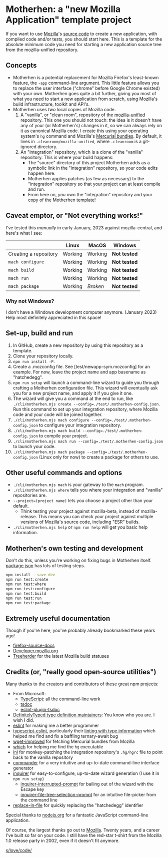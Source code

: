 # Motherhen: a "new Mozilla Application" template project

If you want to use [Mozilla](https://www.mozilla.org)'s [source code](https://searchfox.org) to create a new application, with compiled code and/or tests, you should start here.  This is a template for the absolute minimum code you need for starting a new application source tree from the mozilla-unified repository.

## Concepts

- Motherhen is a potential replacement for Mozilla Firefox's least-known feature, the `-app` command-line argument.  This little feature allows you to replace the user interface ("chrome" before Google Chrome existed) with your own.  Motherhen goes quite a bit further, giving you most of what you need to start a new application from scratch, using Mozilla's build infrastructure, toolkit and API's.
- Motherhen uses _two_ local copies of Mozilla code.  
    1. A "vanilla", or "clean room", repository of the [mozilla-unified](https://hg.mozilla.org/mozilla-unified/) repository.  This one you should not touch:  the idea is it doesn't have any of your (or Motherhen's) changes in it, so we can always rely on it as canonical Mozilla code.  I create this using your operating system's `hg` command and Mozilla's [Mercurial bundles](https://firefox-source-docs.mozilla.org/contributing/vcs/mercurial_bundles.html).  By default, it lives in `.cleanroom/mozilla-unified`, where `.cleanroom` is a git-ignored directory.
    2. An "integration" repository, which is a clone of the "vanilla" repository.  This is where your build happens:
        - The "source" directory of this project Motherhen adds as a symbolic link in the "integration" repository, so your code edits happen here.
        - Motherhen applies patches (as few as necessary) to the "integration" repository so that your project can at least compile and run.
        - From here on, _you_ own the "integration" repository and your copy of the Motherhen template!

## Caveat emptor, or "Not everything works!"

I've tested this _manually_ in early January, 2023 against mozilla-central, and here's what I see:

| | Linux | MacOS | Windows |
|-|-------|-------|---------|
| Creating a repository | Working | Working | __Not tested__ |
| `mach configure` | Working | Working | __Not tested__ |
| `mach build` | Working | Working | __Not tested__ |
| `mach run` | Working | Working | __Not tested__ |
| `mach package` | Working | _Broken_ | __Not tested__ |

### Why not Windows?

I don't have a Windows development computer anymore.  (January 2023)  Help most definitely appreciated in this space!

## Set-up, build and run

1. In GitHub, create a new repository by using this repository as a template.
2. Clone your repository locally.
3. `npm run install -P`.
4. Create a .mozconfig file.  See [test/newapp-sym.mozconfig] for an example.  For now, leave the project name and app basename as "hatchedegg".
5. `npm run setup` will launch a command-line wizard to guide you through crafting a Motherhen configuration file.  This wizard will eventually ask you for a new project name, and apply it if you give it one.
6. The wizard will give you a command at the end to run, like `./cli/motherhen.mjs create --config=./test/.motherhen-config.json`.  Run this command to set up your integration repository, where Mozilla code and your code will be joined together.
7. `./cli/motherhen.mjs mach configure --config=./test/.motherhen-config.json` to configure your integration repository.
8. `./cli/motherhen.mjs mach build --config=./test/.motherhen-config.json` to compile your project.
9. `./cli/motherhen.mjs mach run --config=./test/.motherhen-config.json` to launch your code.
10. `./cli/motherhen.mjs mach package --config=./test/.motherhen-config.json` (Linux only for now) to create a package for others to use.

## Other useful commands and options

- `./cli/motherhen.mjs mach` is your gateway to the `mach` program.
- `./cli/motherhen.mjs where` tells you where your integration and "vanilla" repositories are.
- `--project=(project name)` lets you choose a project other than your default.
  - Think testing your project against mozilla-beta, instead of mozilla-release.  This means you can check your project against multiple versions of Mozilla's source code, including "ESR" builds.
- `./cli/motherhen.mjs help` or `npm run help` will get you basic help information.

## Motherhen's own testing and development

Don't do this, unless you're working on fixing bugs in Motherhen itself.  [package.json](package.json) has lots of testing steps.

```bash
npm install --save-dev
npm run test:create
npm run test:where
npm run test:configure
npm run test:build
npm run test:run
npm run test:package
```

## Extremely useful documentation

Though if you're here, you've probably already bookmarked these years ago!

- [firefox-source-docs](https://firefox-source-docs.mozilla.org/)
- [Developer.mozilla.org](https://developer.mozilla.org/en-US/)
- [Treeherder](https://treeherder.mozilla.org/) for the latest Mozilla build statuses

## Credits (or, "really good open-source utilities")

Many thanks to the creators and contributors of these great npm projects:

- From Microsoft:
  - [TypeScript](https://typescriptlang.org): all the command-line work
  - [tsdoc](https://tsdoc.app)
  - [eslint-plugin-tsdoc](https://www.npmjs.com/package/eslint-plugin-tsdoc)
- [DefinitelyTyped type definition maintainers](https://github.com/DefinitelyTyped/DefinitelyTyped): You know who you are.  I wish I did.
- [eslint](https://eslint.org) for making me a better programmer
- [typescript-eslint](https://typescript-eslint.io/), particularly their [linting with type information](https://typescript-eslint.io/linting/typed-linting/) which helped me find and fix a baffling ternary-await bug
- [wget-improved](https://github.com/bearjaws/node-wget) for fetching Mercurial bundles from Mozilla
- [which](https://github.com/npm/node-which) for helping me find the `hg` executable
- [ini](https://github.com/npm/ini) for monkey-patching the integration repository's `.hg/hgrc` file to point back to the vanilla repository
- [commander](https://github.com/tj/commander.js) for a very intuitive and up-to-date command-line interface generator
- [inquirer](https://github.com/SBoudrias/Inquirer.js) for easy-to-configure, up-to-date wizard generation (I use it in `npm run setup`)
  - [inquirer-interrupted-prompt](https://github.com/lnquy065/inquirer-interrupted-prompt) for bailing out of the wizard with the Escape key
  - [inquirer-file-tree-selection-prompt](https://github.com/anc95/inquirer-file-tree-selection) for an intuitive file-picker from the command line
- [replace-in-file](https://github.com/adamreisnz/replace-in-file) for quickly replacing the "hatchedegg" identifier

Special thanks to [nodejs.org](https://nodejs.org) for a fantastic JavaScript command-line application.

Of course, the largest thanks go out to [Mozilla](https://mozilla.org).  Twenty years, and a career I've built so far on your code.  I still have the red-star t-shirt from the Mozilla 1.0 release party in 2002, even if it doesn't fit anymore.

[s/love/code/](https://www.youtube.com/watch?v=nUCoYcxNMBE)
